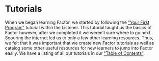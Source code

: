 # Tutorials

When we began learning Factor, we started by following the ["Your First
Program"](https://docs.factorcode.org/content/article-first-program.html) tutorial within the Listener.  This tutorial taught us the
basics of Factor however, after we completed it we weren’t sure where
to go next.  Scouring the internet led us to only a few other learning
resources.  Thus, we felt that it was important that we create new
Factor tutorials as well as catalog some other useful resources for
new learners to jump into Factor easily.  We have a listing of all our tutorials in our ["Table of Contents"](../../../Table_of_Contents.md).
